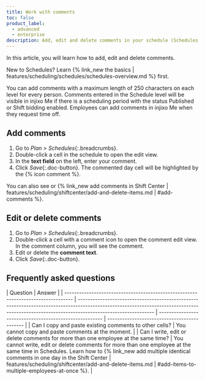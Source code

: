 ```yaml
---
title: Work with comments
toc: false
product_label:
  - advanced
  - enterprise
description: Add, edit and delete comments in your schedule (Schedules feature).
---
```


In this article, you will learn how to add, edit and delete comments.

New to Schedules? Learn {% link_new the basics | features/scheduling/schedules/schedules-overview.md %} first.

You can add comments with a maximum length of 250 characters on each level for every person. Comments entered in the Schedule level will be visible in injixo Me if there is a scheduling period with the status Published or Shift bidding enabled. Employees can add comments in injixo Me when they request time off.

## Add comments

1. Go to _Plan > Schedules_{:.breadcrumbs}.
2. Double-click a cell in the schedule to open the edit view.
3. In the **text field** on the left, enter your comment.
4. Click _Save_{:.doc-button}.
   The commented day cell will be highlighted by the {% icon comment %}.

You can also see or {% link_new add comments in Shift Center | features/scheduling/shiftcenter/add-and-delete-items.md | #add-comments %}.

## Edit or delete comments

1. Go to _Plan > Schedules_{:.breadcrumbs}.
2. Double-click a cell with a comment icon to open the comment edit view. In the comment column, you will see the comment.
3. Edit or delete the **comment text**.
4. Click _Save_{:.doc-button}.

## Frequently asked questions

| Question                                                                          | Answer                                                                                                                                                                                      |
| --------------------------------------------------------------------------------- | ------------------------------------------------------------------------------------------------------------------------------------------------------------------------------------------- | ------------------------------------------------------- | -------------------------------------------- |
| Can I copy and paste existing comments to other cells?                            | You cannot copy and paste comments at the moment.                                                                                                                                           |
| Can I write, edit or delete comments for more than one employee at the same time? | You cannot write, edit or delete comments for more than one employee at the same time in Schedules. Learn how to {% link_new add multiple identical comments in one day in the Shift Center | features/scheduling/shiftcenter/add-and-delete-items.md | #add-items-to-multiple-employees-at-once %}. |
